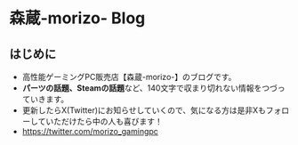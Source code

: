 # 森蔵-morizo- Blog

## はじめに

- 高性能ゲーミングPC販売店【森蔵-morizo-】のブログです。
- **パーツの話題、Steamの話題**など、140文字で収まり切れない情報をつづっていきます。
- 更新したらX(Twitter)にお知らせしていくので、気になる方は是非Xもフォローしていただけたら中の人も喜びます！
- https://twitter.com/morizo_gamingpc